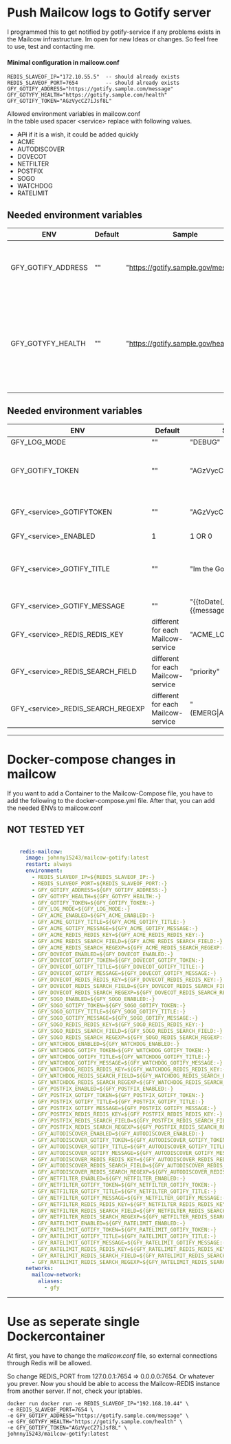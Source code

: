 # Push Mailcow logs to Gotify server

I programmed this to get notified by gotify-service if any problems exists in the Mailcow infrastructure.
Im open for new Ideas or changes. So feel free to use, test and contacting me.


#### Minimal configuration in mailcow.conf
```env
REDIS_SLAVEOF_IP="172.10.55.5"  -- should already exists
REDIS_SLAVEOF_PORT=7654         -- should already exists
GFY_GOTIFY_ADDRESS="https://gotify.sample.com/message"
GFY_GOTYFY_HEALTH="https://gotify.sample.com/health"
GFY_GOTIFY_TOKEN="AGzVycCZ7iJsf8L"
```

Allowed environment variables in mailcow.conf<br>In the table used spacer \<service\> replace with following values.
* ~~API~~ if it is a wish, it could be added quickly
* ACME
* AUTODISCOVER
* DOVECOT
* NETFILTER
* POSTFIX
* SOGO
* WATCHDOG
* RATELIMIT

## Needed environment variables
ENV | Default | Sample |  Description
--- | --- | --- | --- 
GFY_GOTIFY_ADDRESS | "" | "https://gotify.sample.gov/message" | Full address where to send the gotify messages
GFY_GOTYFY_HEALTH | "" | "https://gotify.sample.gov/health" | Checks Health-Status of Gotify-Server. If any Problems exist, no Messages will be send.


## Needed environment variables
ENV | Default | Sample |  Description
--- | --- | --- | --- 
GFY_LOG_MODE | "" | "DEBUG" | Logs all Messages from System
GFY_GOTIFY_TOKEN | "" | "AGzVycCZ7iJsf8L" | Used as global Gotify message-token for all above listed Mailcow-Services, if no specific message-token is set for a service. (Used as fallback for ( **GFY_\<service\>_GOTIFY_TOKEN** )
GFY_\<service\>_GOTIFYTOKEN | "" | "AGzVycCZ7iJsf8L" | Overwrites the above Gotify token for the specific Mailcow-service. Use if you had created a APP for each Mailcow-Service in Gotify
GFY_\<service\>_ENABLED | 1 | 1 OR 0 | With value 0 the logs will not be parsed
GFY_\<service\>_GOTIFY_TITLE | "" | "Im the Gotify title" | You can use any value from log Model like {{message}} as placeholder. If you have a numeric field, please use {{_time}}. Optional you can use {{toDate(_time)}} to print a timestamp as Strting -> "01.01.2021 10:15:13".
GFY_\<service\>_GOTIFY_MESSAGE | "" | "{{toDate(_time)}}# {{message}}" | same as above just for the Gotify message.
GFY_\<service\>_REDIS_REDIS_KEY | different for each Mailcow-service | "ACME_LOG" | Defines the key for the redis-client to read the Logfiles
GFY_\<service\>_REDIS_SEARCH_FIELD | different for each Mailcow-service | "priority" | Use any key from the log model as trigger, if the Regexp in ENV **GFY_\<service\>_REDIS_SEARCH_REGEXP** matches.
GFY_\<service\>_REDIS_SEARCH_REGEXP | different for each Mailcow-service | "(EMERG\|ALERT\|CRIT\|ERR)" | The regexp is case insensitive and multi-line. another sample would be "\b(0*(?:[1-9][0-9]?\|0))\b" => matches if the searchfield is between 0 and 99.

---

# Docker-compose changes in mailcow

If you want to add a Container to the Mailcow-Compose file, you have to add the following to the docker-compose.yml file.
After that, you can add the needed ENVs to mailcow.conf

## NOT TESTED YET

```yaml

    redis-mailcow:
      image: johnny15243/mailcow-gotify:latest
      restart: always
      environment:
        - REDIS_SLAVEOF_IP=${REDIS_SLAVEOF_IP:-}
        - REDIS_SLAVEOF_PORT=${REDIS_SLAVEOF_PORT:-}
        - GFY_GOTIFY_ADDRESS=${GFY_GOTIFY_ADDRESS:-}
        - GFY_GOTYFY_HEALTH=${GFY_GOTYFY_HEALTH:-}
        - GFY_GOTIFY_TOKEN=${GFY_GOTIFY_TOKEN:-}
        - GFY_LOG_MODE=${GFY_LOG_MODE:-}
        - GFY_ACME_ENABLED=${GFY_ACME_ENABLED:-}
        - GFY_ACME_GOTIFY_TITLE=${GFY_ACME_GOTIFY_TITLE:-}
        - GFY_ACME_GOTIFY_MESSAGE=${GFY_ACME_GOTIFY_MESSAGE:-}
        - GFY_ACME_REDIS_REDIS_KEY=${GFY_ACME_REDIS_REDIS_KEY:-}
        - GFY_ACME_REDIS_SEARCH_FIELD=${GFY_ACME_REDIS_SEARCH_FIELD:-}
        - GFY_ACME_REDIS_SEARCH_REGEXP=${GFY_ACME_REDIS_SEARCH_REGEXP:-}
        - GFY_DOVECOT_ENABLED=${GFY_DOVECOT_ENABLED:-}
        - GFY_DOVECOT_GOTIFY_TOKEN=${GFY_DOVECOT_GOTIFY_TOKEN:-}
        - GFY_DOVECOT_GOTIFY_TITLE=${GFY_DOVECOT_GOTIFY_TITLE:-}
        - GFY_DOVECOT_GOTIFY_MESSAGE=${GFY_DOVECOT_GOTIFY_MESSAGE:-}
        - GFY_DOVECOT_REDIS_REDIS_KEY=${GFY_DOVECOT_REDIS_REDIS_KEY:-}
        - GFY_DOVECOT_REDIS_SEARCH_FIELD=${GFY_DOVECOT_REDIS_SEARCH_FIELD:-}
        - GFY_DOVECOT_REDIS_SEARCH_REGEXP=${GFY_DOVECOT_REDIS_SEARCH_REGEXP:-}
        - GFY_SOGO_ENABLED=${GFY_SOGO_ENABLED:-}
        - GFY_SOGO_GOTIFY_TOKEN=${GFY_SOGO_GOTIFY_TOKEN:-}
        - GFY_SOGO_GOTIFY_TITLE=${GFY_SOGO_GOTIFY_TITLE:-}
        - GFY_SOGO_GOTIFY_MESSAGE=${GFY_SOGO_GOTIFY_MESSAGE:-}
        - GFY_SOGO_REDIS_REDIS_KEY=${GFY_SOGO_REDIS_REDIS_KEY:-}
        - GFY_SOGO_REDIS_SEARCH_FIELD=${GFY_SOGO_REDIS_SEARCH_FIELD:-}
        - GFY_SOGO_REDIS_SEARCH_REGEXP=${GFY_SOGO_REDIS_SEARCH_REGEXP:-}
        - GFY_WATCHDOG_ENABLED=${GFY_WATCHDOG_ENABLED:-}
        - GFY_WATCHDOG_GOTIFY_TOKEN=${GFY_WATCHDOG_GOTIFY_TOKEN:-}
        - GFY_WATCHDOG_GOTIFY_TITLE=${GFY_WATCHDOG_GOTIFY_TITLE:-}
        - GFY_WATCHDOG_GOTIFY_MESSAGE=${GFY_WATCHDOG_GOTIFY_MESSAGE:-}
        - GFY_WATCHDOG_REDIS_REDIS_KEY=${GFY_WATCHDOG_REDIS_REDIS_KEY:-}
        - GFY_WATCHDOG_REDIS_SEARCH_FIELD=${GFY_WATCHDOG_REDIS_SEARCH_FIELD:-}
        - GFY_WATCHDOG_REDIS_SEARCH_REGEXP=${GFY_WATCHDOG_REDIS_SEARCH_REGEXP:-}
        - GFY_POSTFIX_ENABLED=${GFY_POSTFIX_ENABLED:-}
        - GFY_POSTFIX_GOTIFY_TOKEN=${GFY_POSTFIX_GOTIFY_TOKEN:-}
        - GFY_POSTFIX_GOTIFY_TITLE=${GFY_POSTFIX_GOTIFY_TITLE:-}
        - GFY_POSTFIX_GOTIFY_MESSAGE=${GFY_POSTFIX_GOTIFY_MESSAGE:-}
        - GFY_POSTFIX_REDIS_REDIS_KEY=${GFY_POSTFIX_REDIS_REDIS_KEY:-}
        - GFY_POSTFIX_REDIS_SEARCH_FIELD=${GFY_POSTFIX_REDIS_SEARCH_FIELD:-}
        - GFY_POSTFIX_REDIS_SEARCH_REGEXP=${GFY_POSTFIX_REDIS_SEARCH_REGEXP:-}
        - GFY_AUTODISCOVER_ENABLED=${GFY_AUTODISCOVER_ENABLED:-}
        - GFY_AUTODISCOVER_GOTIFY_TOKEN=${GFY_AUTODISCOVER_GOTIFY_TOKEN:-}
        - GFY_AUTODISCOVER_GOTIFY_TITLE=${GFY_AUTODISCOVER_GOTIFY_TITLE:-}
        - GFY_AUTODISCOVER_GOTIFY_MESSAGE=${GFY_AUTODISCOVER_GOTIFY_MESSAGE:-}
        - GFY_AUTODISCOVER_REDIS_REDIS_KEY=${GFY_AUTODISCOVER_REDIS_REDIS_KEY:-}
        - GFY_AUTODISCOVER_REDIS_SEARCH_FIELD=${GFY_AUTODISCOVER_REDIS_SEARCH_FIELD:-}
        - GFY_AUTODISCOVER_REDIS_SEARCH_REGEXP=${GFY_AUTODISCOVER_REDIS_SEARCH_REGEXP:-}
        - GFY_NETFILTER_ENABLED=${GFY_NETFILTER_ENABLED:-}
        - GFY_NETFILTER_GOTIFY_TOKEN=${GFY_NETFILTER_GOTIFY_TOKEN:-}
        - GFY_NETFILTER_GOTIFY_TITLE=${GFY_NETFILTER_GOTIFY_TITLE:-}
        - GFY_NETFILTER_GOTIFY_MESSAGE=${GFY_NETFILTER_GOTIFY_MESSAGE:-}
        - GFY_NETFILTER_REDIS_REDIS_KEY=${GFY_NETFILTER_REDIS_REDIS_KEY:-}
        - GFY_NETFILTER_REDIS_SEARCH_FIELD=${GFY_NETFILTER_REDIS_SEARCH_FIELD:-}
        - GFY_NETFILTER_REDIS_SEARCH_REGEXP=${GFY_NETFILTER_REDIS_SEARCH_REGEXP:-}
        - GFY_RATELIMIT_ENABLED=${GFY_RATELIMIT_ENABLED:-}
        - GFY_RATELIMIT_GOTIFY_TOKEN=${GFY_RATELIMIT_GOTIFY_TOKEN:-}
        - GFY_RATELIMIT_GOTIFY_TITLE=${GFY_RATELIMIT_GOTIFY_TITLE:-}
        - GFY_RATELIMIT_GOTIFY_MESSAGE=${GFY_RATELIMIT_GOTIFY_MESSAGE:-}
        - GFY_RATELIMIT_REDIS_REDIS_KEY=${GFY_RATELIMIT_REDIS_REDIS_KEY:-}
        - GFY_RATELIMIT_REDIS_SEARCH_FIELD=${GFY_RATELIMIT_REDIS_SEARCH_FIELD:-}
        - GFY_RATELIMIT_REDIS_SEARCH_REGEXP=${GFY_RATELIMIT_REDIS_SEARCH_REGEXP:-}
      networks:
        mailcow-network:
          aliases:
            - gfy
```

---

# Use as seperate single Dockercontainer

At first, you have to change the *mailcow.conf* file, so external connections through Redis will be allowed.

So change REDIS_PORT from 127.0.0.1:7654 => 0.0.0.0:7654. Or whatever you prever. Now you should be able to access the Mailcow-REDIS instance from another server.
If not, check your iptables.

```shell
docker run docker run -e REDIS_SLAVEOF_IP="192.168.10.44" \
-e REDIS_SLAVEOF_PORT=7654 \
-e GFY_GOTIFY_ADDRESS="https://gotify.sample.com/message" \
-e GFY_GOTYFY_HEALTH="https://gotify.sample.com/health" \
-e GFY_GOTIFY_TOKEN="AGzVycCZ7iJsf8L" \
johnny15243/mailcow-gotify:latest

```
